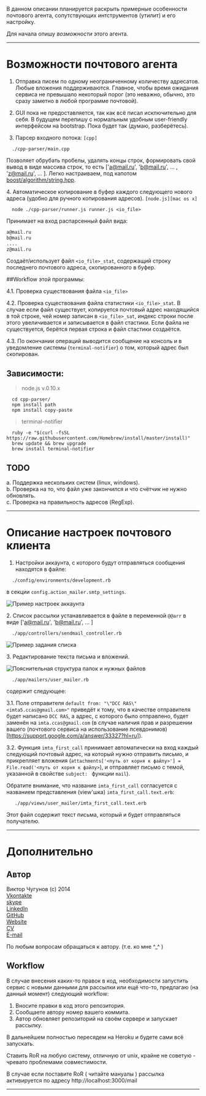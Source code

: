 В данном описании планируется раскрыть примерные особенности почтового агента, сопутствующих интструментов (утилит) и его настройку.

Для начала опишу *возможности* этого агента.

---

# Возможности почтового агента  

1.  Отправка писем по одному неограниченному количеству адресатов. Любые вложения поддерживаются. Главное, чтобы время ожидания сервиса не превышало некоторый порог (это неважно, обычно, это сразу заметно в любой программе почтовой).  

2.  GUI пока не предоставляется, так как всё писал исключительно для себя. В будущем перепишу с нормальным удобным user-friendly интерфейсом на bootstrap. Пока будет так (думаю, разберётесь).  

3.  Парсер входного потока: `[cpp]`
```shell
  ./cpp-parser/main.cpp
```

Позволяет обрубать пробелы, удалять концы строк, формировать свой вывод в виде массива строк, то есть ['a@mail.ru', 'b@mail.ru', ... , 'z@mail.ru', ... ]. Легко настраиваем, под капотом [boost/algorithm/string.hpp](http://www.boost.org/doc/libs/1_46_1/doc/html/string_algo.html).  

4\. Автоматическое копирование в буфер каждого следующего нового адреса (удобно для ручного копирования адресов). `[node.js][mac os x]`
```shell
  node ./cpp-parser/runner.js runner.js <io_file>
```

Принимает на вход распарсенный файл вида:

```txt
a@mail.ru  
b@mail.ru  
....  
z@mail.ru  
```

Создаёт/использует файл `<io_file>_stat`, содержащий строку последнего почтового адреса, скопированного в буфер. 

##Workflow этой программы:  

4.1.    Проверка существования файла `<io_file>` 
 
4.2.    Проверка существования файла статистики `<io_file>_stat`. В случае если файл существует, копируется почтовый адрес находящийся в той строке, чей номер записан в `<io_file>_sat`, индекс строки после этого увеличивается и записывается в файл стастики. Если файла не существуется, берётся первая строка и файл стастики создаётся.  

4.3.    По окончании операций выводится сообщение на консоль и в уведомление системы (`terminal-notifier`) о том, который адрес был скопирован.  

## Зависимости:  

> node.js v.0.10.x   

```shell 
  cd cpp-parser/
  npm install path
  npm install copy-paste 
```

> terminal-notifier  

```shell
  ruby -e "$(curl -fsSL https://raw.githubusercontent.com/Homebrew/install/master/install)"
  brew update && brew upgrade
  brew install terminal-notifier
```

## TODO  

a. Поддержка нескольких систем (linux, windows).  
b. Проверка на то, что файл уже закончился и что счётчик не нужно обновлять.  
c. Проверка на правильность адресов (RegExp).  

---

# Описание настроек почтового клиента

1.  Настройки аккаунта, с которого будут отправляться сообщения находятся в файле:
```shell
  ./config/environments/development.rb
```
в секции `config.action_mailer.smtp_settings`.

![Пример настроек аккаунта](http://dl2.joxi.net/drive/0003/2969/248729/141230/671ddef261.jpg)  


2\.  Список рассылки устанавливается в файле в переменной `@@arr` в виде ['a@mail.ru', 'b@mail.ru', ... ]
```shell
  ./app/controllers/sendmail_controller.rb
```

![Пример задания списка](http://dl1.joxi.net/drive/0003/2969/248729/141230/c71d0ce621.jpg)  

3\.  Редактирование текста письма и вложений.

![Пояснительная структура папок и нужных файлов](http://dl2.joxi.net/drive/0003/2969/248729/141230/c33d11b97b.jpg)  


```shell
  ./app/mailers/user_mailer.rb
```
содержит следующее:

3.1.    Поле отправителя `default from: "\"DCC RAS\" <imta5.ccas@gmail.com>"` приведёт к тому, что в качестве отправителя будет написано `DCC RAS`, а адрес, с которого было отправлено, будет заменён на `imta.ccas@gmail.com` (в случае наличия прав и разрешении вашего (почтового сервиса на использование псевдонимов)[https://support.google.com/a/answer/33327?hl=ru]).
  
3.2.    Функция `imta_first_call` принимает автоматически на вход каждый следующий почтовый адрес, на который нужно отправить письмо, и прикрепляет вложения (`attachments['<путь от корня к файлу>'] = File.read('<путь от корня к файлу>`), и отправляет письмо с темой, указанной в свойстве `subject: `  функции `mail`).  

Обратите внимание, что название `imta_first_call` согласуется с названием представления (view'шка) `imta_first_call.text.erb`:

```shell
   ./app/views/user_mailer/imta_first_call.text.erb
```

Этот файл содержит текст письма, который и будет отправляться получателю.

---

# Дополнительно

## Автор

Виктор Чугунов (с) 2014  
[Vkontakte](http://vk.com/victorian)  
[skype](http://skype:mr_victorian)  
[LinkedIn](ru.linkedin.com/pub/victor-chugunov/68/566/806/)  
[GitHub](https://github.com/vichugunov)  
[Website](http://viteam.ru)  
[CV](https://www.dropbox.com/s/rwan3y62te7mxe1/Full_Eng.pdf?dl=0)  
[E-mail](mailto:vichugunov@gmail.com)  

По любым вопросам обращаться к автору. (т.е. ко мне ^_^ )  

## Workflow

В случае внесения каких-то правок в код, необходимости запустить сервис с новыми данными для рассылки или ещё что-то, предлагаю (на данный момент) следующий workflow:

1.  Вносите правки в код этого репозитория.  
2.  Сообщаете автору номер вашего коммита.  
3.  Автор обновляет репозиторий на своём сервере и запускает рассылку.

В дальнейшем полностью пересядем на Heroku и будете сами всё запускать.

Ставить RoR на любую систему, отличную от unix, крайне не советую - чревато проблемами совместимости. 

В случае если поставите RoR ( читайте мануалы ) рассылка активируется по адресу http://localhost:3000/mail

---
